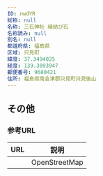 ```yaml
---
ID: nwdYR
総称: null
名称: 三石神社 縁結び石
名称読み: null
別名: null
都道府県: 福島県
区域: 只見町
緯度: 37.3494025
経度: 139.3093947
郵便番号: 9680421
住所: 福島県南会津郡只見町只見後山
---
```


## その他

### 参考URL

| URL | 説明          |
| --- | ------------- |
|     | OpenStreetMap |
